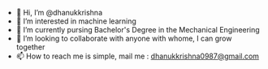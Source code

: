 - 👋 Hi, I’m @dhanukkrishna
- 👀 I’m interested in machine learning
- 🌱 I’m currently pursing Bachelor's Degree in the Mechanical Engineering
- 💞️ I’m looking to collaborate with anyone with whome, I can grow together 
- 📫 How to reach me is simple, mail me : dhanukkrishna0987@gmail.com

<!---
dhanukkrishna/dhanukkrishna is a ✨ special ✨ repository because its `README.md` (this file) appears on your GitHub profile.
You can click the Preview link to take a look at your changes.
--->
